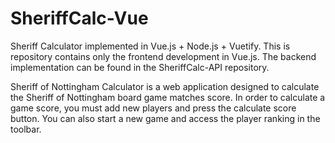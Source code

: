 # SheriffCalc-Vue
Sheriff Calculator implemented in Vue.js + Node.js + Vuetify.
This is repository contains only the frontend development in Vue.js.
The backend implementation can be found in the SheriffCalc-API repository.

Sheriff of Nottingham Calculator is a web application designed to calculate the Sheriff of Nottingham board game matches score.
In order to calculate a game score, you must add new players and press the calculate score button.
You can also start a new game and access the player ranking in the toolbar.

